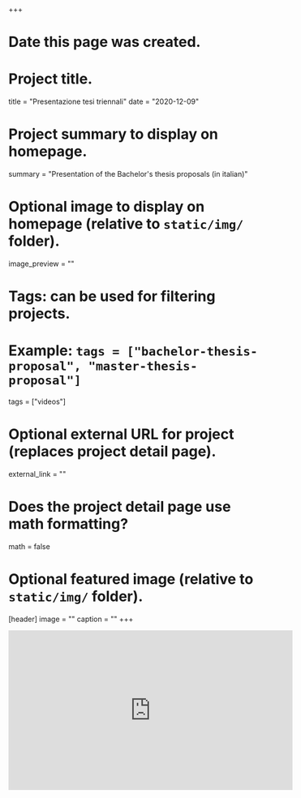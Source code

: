 +++
# Date this page was created.

# Project title.
title = "Presentazione tesi triennali"
date = "2020-12-09"

# Project summary to display on homepage.
summary = "Presentation of the Bachelor's thesis proposals (in italian)"

# Optional image to display on homepage (relative to `static/img/` folder).
image_preview = ""

# Tags: can be used for filtering projects.
# Example: `tags = ["bachelor-thesis-proposal", "master-thesis-proposal"]`
tags = ["videos"]

# Optional external URL for project (replaces project detail page).
external_link = ""

# Does the project detail page use math formatting?
math = false

# Optional featured image (relative to `static/img/` folder).
[header]
image = ""
caption = ""
+++
<iframe width="560" height="315" src="https://www.youtube.com/embed/KIZFPCO2lOQ" frameborder="0" allow="accelerometer; autoplay; clipboard-write; encrypted-media; gyroscope; picture-in-picture" allowfullscreen></iframe>
